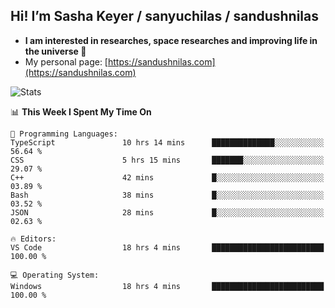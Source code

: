 ## Hi! I’m Sasha Keyer / sanyuchilas / sandushnilas

- **I am interested in researches, space researches and improving life in the universe 🌠**  
- My personal page: [https://sandushnilas.com](https://sandushnilas.com)

![Stats](https://github-readme-stats.vercel.app/api?username=sanyuchilas&show_icons=true&theme=react&hide=issues&count_private=true&layout=compact)

<!--START_SECTION:waka-->
📊 **This Week I Spent My Time On** 

```text
💬 Programming Languages: 
TypeScript               10 hrs 14 mins      ██████████████░░░░░░░░░░░   56.64 % 
CSS                      5 hrs 15 mins       ███████░░░░░░░░░░░░░░░░░░   29.07 % 
C++                      42 mins             █░░░░░░░░░░░░░░░░░░░░░░░░   03.89 % 
Bash                     38 mins             █░░░░░░░░░░░░░░░░░░░░░░░░   03.52 % 
JSON                     28 mins             █░░░░░░░░░░░░░░░░░░░░░░░░   02.63 % 

🔥 Editors: 
VS Code                  18 hrs 4 mins       █████████████████████████   100.00 % 

💻 Operating System: 
Windows                  18 hrs 4 mins       █████████████████████████   100.00 % 
```


<!--END_SECTION:waka-->
